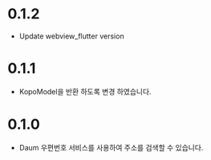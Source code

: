 # 0.1.2
- Update webview_flutter version

# 0.1.1
- KopoModel을 반환 하도록 변경 하였습니다.

# 0.1.0 
- Daum 우편번호 서비스를 사용하여 주소를 검색할 수 있습니다.
